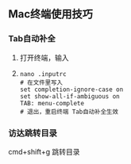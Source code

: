 ## Mac终端使用技巧

### Tab自动补全

1. 打开终端，输入

2. ```
   nano .inputrc
   # 在文件里写入
   set completion-ignore-case on
   set show-all-if-ambiguous on
   TAB: menu-complete
   # 退出，重启终端 Tab自动补全生效
   ```

### 访达跳转目录

cmd+shift+g 跳转目录

